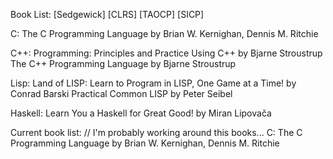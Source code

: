 Book List:
  [Sedgewick]
  [CLRS]
  [TAOCP]
  [SICP]

  C:
    The C Programming Language by Brian W. Kernighan, Dennis M. Ritchie 

  C++:
    Programming: Principles and Practice Using C++ by Bjarne Stroustrup
    The C++ Programming Language by Bjarne Stroustrup

  Lisp:
    Land of LISP: Learn to Program in LISP, One Game at a Time! by Conrad Barski
    Practical Common LISP by Peter Seibel

  Haskell:
    Learn You a Haskell for Great Good! by Miran Lipovača

Current book list: // I'm probably working around this books...
  C:
    The C Programming Language by Brian W. Kernighan, Dennis M. Ritchie 
